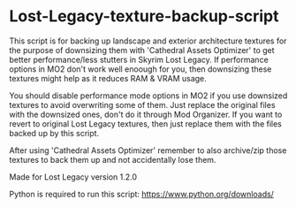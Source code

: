 # Lost-Legacy-texture-backup-script
This script is for backing up landscape and exterior architecture textures for the purpose of downsizing them with 'Cathedral Assets Optimizer' to get better performance/less stutters in
Skyrim Lost Legacy. If performance options in MO2 don't work well enoough for you, then downsizing these textures might help as it reduces RAM & VRAM usage.

You should disable performance mode options in MO2 if you use downsized textures to avoid overwriting some of them. Just replace the original files with the downsized ones, don't do
it through Mod Organizer. If you want to revert to original Lost Legacy textures, then just replace them with the files backed up by this script.

After using 'Cathedral Assets Optimizer' remember to also archive/zip those textures to back them up and not accidentally lose them.

Made for Lost Legacy version 1.2.0

Python is required to run this script: https://www.python.org/downloads/
